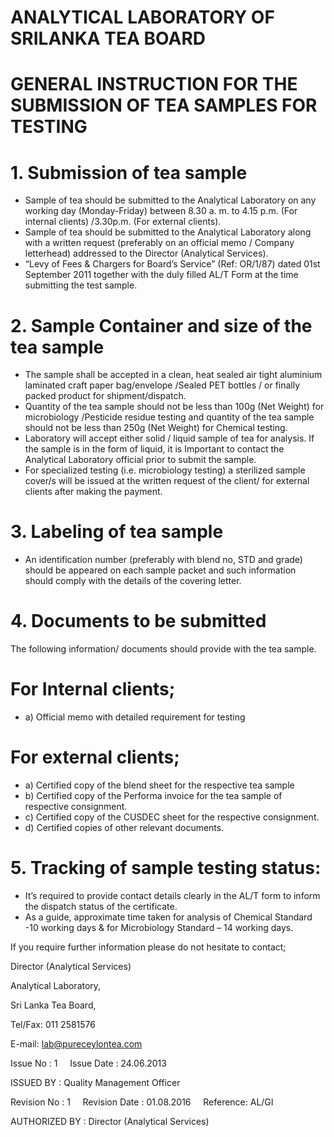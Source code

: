 # ANALYTICAL LABORATORY OF SRILANKA TEA BOARD

# GENERAL INSTRUCTION FOR THE SUBMISSION OF TEA SAMPLES FOR TESTING

# 1. Submission of tea sample

- Sample of tea should be submitted to the Analytical Laboratory on any working day (Monday-Friday) between 8.30 a. m. to 4.15 p.m. (For internal clients) /3.30p.m. (For external clients).
- Sample of tea should be submitted to the Analytical Laboratory along with a written request (preferably on an official memo / Company letterhead) addressed to the Director (Analytical Services).
- “Levy of Fees & Chargers for Board’s Service” (Ref: OR/1/87) dated 01st September 2011 together with the duly filled AL/T Form at the time submitting the test sample.

# 2. Sample Container and size of the tea sample

- The sample shall be accepted in a clean, heat sealed air tight aluminium laminated craft paper bag/envelope /Sealed PET bottles / or finally packed product for shipment/dispatch.
- Quantity of the tea sample should not be less than 100g (Net Weight) for microbiology /Pesticide residue testing and quantity of the tea sample should not be less than 250g (Net Weight) for Chemical testing.
- Laboratory will accept either solid / liquid sample of tea for analysis. If the sample is in the form of liquid, it is Important to contact the Analytical Laboratory official prior to submit the sample.
- For specialized testing (i.e. microbiology testing) a sterilized sample cover/s will be issued at the written request of the client/ for external clients after making the payment.

# 3. Labeling of tea sample

- An identification number (preferably with blend no, STD and grade) should be appeared on each sample packet and such information should comply with the details of the covering letter.

# 4. Documents to be submitted

The following information/ documents should provide with the tea sample.

# For Internal clients;

- a) Official memo with detailed requirement for testing

# For external clients;

- a) Certified copy of the blend sheet for the respective tea sample
- b) Certified copy of the Performa invoice for the tea sample of respective consignment.
- c) Certified copy of the CUSDEC sheet for the respective consignment.
- d) Certified copies of other relevant documents.

# 5. Tracking of sample testing status:

- It’s required to provide contact details clearly in the AL/T form to inform the dispatch status of the certificate.
- As a guide, approximate time taken for analysis of Chemical Standard -10 working days & for Microbiology Standard – 14 working days.

If you require further information please do not hesitate to contact;

Director (Analytical Services)

Analytical Laboratory,

Sri Lanka Tea Board,

Tel/Fax: 011 2581576

E-mail: lab@pureceylontea.com

Issue No : 1 &nbsp; &nbsp; Issue Date : 24.06.2013

ISSUED BY : Quality Management Officer

Revision No : 1 &nbsp; &nbsp; Revision Date : 01.08.2016 &nbsp; &nbsp; Reference: AL/GI

AUTHORIZED BY : Director (Analytical Services)